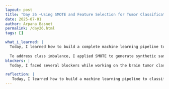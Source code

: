 ```yaml
---
layout: post
title: "Day 26 –Using SMOTE and Feature Selection for Tumor Classification"
date: 2025-07-01
author: Arpana Basnet
permalink: /day26.html
tags: []

what_i_learned: |
  Today, I learned how to build a complete machine learning pipeline to classify brain tumor types using high-dimensional gene expression data. I explored the dataset to check its structure, cleaned it by verifying there were no missing values, and encoded the categorical labels with LabelEncoder. I practiced splitting the data into training and testing sets while keeping the class distribution balanced through stratified sampling. To prepare the features, I scaled them with MinMaxScaler, making sure to fit the scaler only on the training data and apply it separately to the test data to avoid data leakage. I also selected the top 1000 most informative features using mutual information to reduce dimensionality and help the model focus on the most relevant genes.
  
  To address class imbalance, I applied SMOTE to generate synthetic samples and create a balanced training set. I replaced the Random Forest classifier with XGBoost, a more advanced model that performs well with large numbers of features. I learned how to configure XGBoost parameters like the number of estimators, tree depth, and learning rate to improve accuracy. After training the model on the resampled data, I evaluated it with metrics such as accuracy, precision, recall, F1-score, and a detailed classification report. This process helped me understand how careful preprocessing, feature selection, and choosing the right model can significantly improve prediction of brain tumor types in a machine learning project.
blockers: |
  Today, I faced several blockers while working on the brain tumor classification project. One major issue was that my labels were accidentally included in the feature columns, which caused errors during scaling and model training. I also had confusion about how to correctly split the data into training and testing sets and apply scaling without introducing data leakage. Initially, I used .fit_transform() on both the training and test data, which led to inconsistent scaling results. Integrating SMOTE and replacing the Random Forest classifier with XGBoost was challenging because I wasn’t sure exactly where to insert the code and how to adjust the fit and predict steps. Additionally, I ran into errors with missing imports for functions like mutual_info_classif and had trouble deciding how many top features to select to improve model accuracy without overfitting.

reflection: |
   Today, I learned how to build a machine learning pipeline to classify brain tumor types using gene expression data. I practiced encoding labels, scaling the data correctly, and selecting the top 1000 features to improve model focus. I used SMOTE to balance the training set so the model could better recognize both tumor classes. Replacing Random Forest with XGBoost taught me how powerful advanced models can be for high-dimensional datasets. Overall, this experience helped me understand the importance of careful preprocessing, model selection, and debugging to improve accuracy.
---
```






